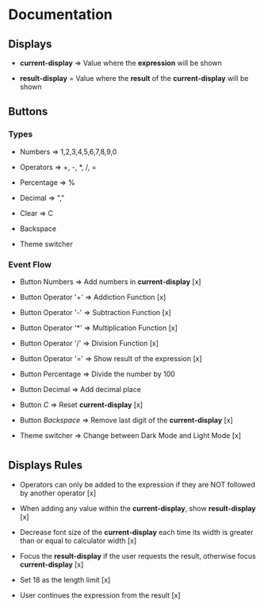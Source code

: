 # Documentation
## Displays

- **current-display** => Value where the **expression** will be shown

- **result-display** = Value where the **result** of the **current-display** will be shown 
 
## Buttons
### Types
- Numbers => 1,2,3,4,5,6,7,8,9,0 

- Operators => +, -, *, /, =

- Percentage => %

- Decimal => ","

- Clear => C

- Backspace 

- Theme switcher

### Event Flow
- Button Numbers => Add numbers in **current-display** [x]

- Button Operator '+' => Addiction Function [x]

- Button Operator '-' => Subtraction Function [x]

- Button Operator '*' => Multiplication Function [x]

- Button Operator '/' => Division Function [x]

- Button Operator '=' => Show result of the expression [x]

- Button Percentage => Divide the number by 100

- Button Decimal => Add decimal place

- Button *C* => Reset **current-display** [x]

- Button *Backspace* => Remove last digit of the **current-display** [x]

- Theme switcher => Change between Dark Mode and Light Mode [x]
# 
## Displays Rules

- Operators can only be added to the expression if they are NOT followed by another operator [x]

- When adding any value within the **current-display**, show **result-display** [x]

- Decrease font size of the **current-display** each time its width is greater than or equal to calculator width  [x]

- Focus the **result-display** if the user requests the result, otherwise focus **current-display** [x]

- Set 18 as the length limit [x]

- User continues the expression from the result [x]

